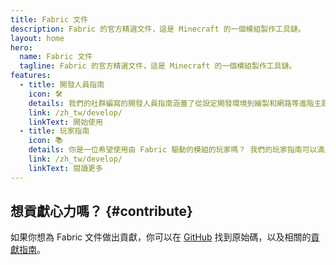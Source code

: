 ```yaml
---
title: Fabric 文件
description: Fabric 的官方精選文件，這是 Minecraft 的一個模組製作工具鏈。
layout: home
hero:
  name: Fabric 文件
  tagline: Fabric 的官方精選文件，這是 Minecraft 的一個模組製作工具鏈。
features:
  - title: 開發人員指南
    icon: 🛠️
    details: 我們的社群編寫的開發人員指南涵蓋了從設定開發環境到繪製和網路等進階主題的所有內容。
    link: /zh_tw/develop/
    linkText: 開始使用
  - title: 玩家指南
    icon: 📚
    details: 你是一位希望使用由 Fabric 驅動的模組的玩家嗎？ 我們的玩家指南可以滿足你的需求。 這些指南將幫助你下載、安裝和疑難排解 Fabric 模組。
    link: /zh_tw/develop/
    linkText: 閱讀更多
---
```


<div class="vp-doc homepage-container">

## 想貢獻心力嗎？ {#contribute}

如果你想為 Fabric 文件做出貢獻，你可以在 [GitHub](https://github.com/FabricMC/fabric-docs) 找到原始碼，以及相關的[貢獻指南](./contributing)。

</div>
